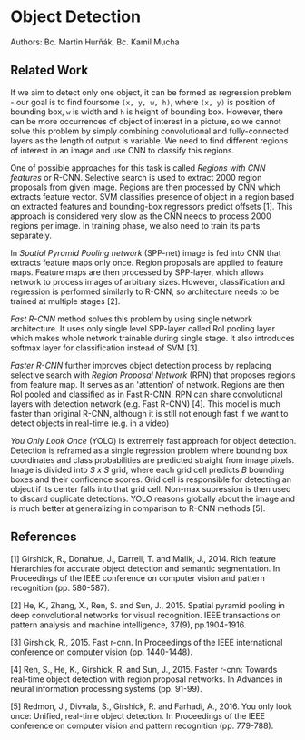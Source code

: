 # Object Detection

Authors: Bc. Martin Hurňák, Bc. Kamil Mucha

## Related Work
If we aim to detect only one object, it can be formed as regression problem - our goal is to find foursome `(x, y, w, h)`,
 where `(x, y)` is position of bounding box, `w` is width and `h` is height of bounding box. However, there can be more
 occurrences of object of interest in a picture, so we cannot solve this problem by simply combining convolutional and
 fully-connected layers as the length of output is variable. We need to find different regions of interest in an image
 and use CNN to classify this regions.

One of possible approaches for this task is called _Regions with CNN features_ or R-CNN. Selective search is used to
extract 2000 region proposals from given image. Regions are then processed by CNN which extracts feature vector. SVM
classifies presence of object in a region based on extracted features and bounding-box regressors predict offsets [1]. 
This approach is considered very slow as the CNN needs to process 2000 regions per image. In training phase, we also need 
to train its parts separately.

In _Spatial Pyramid Pooling network_ (SPP-net) image is fed into CNN that extracts feature maps 
only once. Region proposals are applied to feature maps. Feature maps are then processed by SPP-layer, which allows network 
to process images of arbitrary sizes. However, classification and regression is performed similarly to R-CNN, so 
architecture needs to be trained at multiple stages [2].

_Fast R-CNN_ method solves this problem by using single network architecture. It uses only single level SPP-layer called
RoI pooling layer which makes whole network trainable during single stage. It also introduces softmax layer for 
classification instead of SVM [3].

_Faster R-CNN_ further improves object detection process by replacing selective search with _Region Proposal Network_ (RPN)
that proposes regions from feature map. It serves as an 'attention' of network. Regions are then RoI pooled and classified
 as in Fast R-CNN. RPN can share convolutional layers with detection network (e.g. Fast R-CNN) [4]. This model is much 
 faster than original R-CNN, although it is still not enough fast if we want to detect objects in real-time 
 (e.g. in a video)

_You Only Look Once_ (YOLO) is extremely fast approach for object detection. Detection is reframed as a single regression
problem where bounding box coordinates and class probabilities are predicted straight from image pixels. Image is divided into 
_S x S_ grid, where each grid cell predicts _B_ bounding boxes and their confidence scores. Grid cell is responsible for 
detecting an object if its center falls into that grid cell. Non-max supression is then used to discard duplicate 
detections. YOLO  reasons globally about the image and is much better at generalizing in comparison to R-CNN methods [5].




## References
[1] Girshick, R., Donahue, J., Darrell, T. and Malik, J., 2014. Rich feature hierarchies for accurate object detection and semantic segmentation. In Proceedings of the IEEE conference on computer vision and pattern recognition (pp. 580-587).

[2] He, K., Zhang, X., Ren, S. and Sun, J., 2015. Spatial pyramid pooling in deep convolutional networks for visual recognition. IEEE transactions on pattern analysis and machine intelligence, 37(9), pp.1904-1916.

[3] Girshick, R., 2015. Fast r-cnn. In Proceedings of the IEEE international conference on computer vision (pp. 1440-1448).

[4] Ren, S., He, K., Girshick, R. and Sun, J., 2015. Faster r-cnn: Towards real-time object detection with region proposal networks. In Advances in neural information processing systems (pp. 91-99).

[5] Redmon, J., Divvala, S., Girshick, R. and Farhadi, A., 2016. You only look once: Unified, real-time object detection. In Proceedings of the IEEE conference on computer vision and pattern recognition (pp. 779-788).
